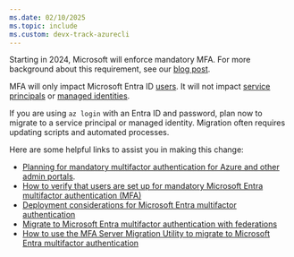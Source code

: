 ```yaml
---
ms.date: 02/10/2025
ms.topic: include
ms.custom: devx-track-azurecli
---
```


Starting in 2024, Microsoft will enforce mandatory MFA. 
For more background about this requirement, see our [blog post](https://aka.ms/azuremfablogpost).

MFA will only impact Microsoft Entra ID [users](/entra/fundamentals/how-to-create-delete-users).
It will not impact [service principals](/entra/identity-platform/app-objects-and-service-principals)
or [managed identities](/entra/identity/managed-identities-azure-resources/overview).

If you are using `az login` with an Entra ID and password, plan now to migrate to a service principal
or managed identity. Migration often requires updating scripts and automated processes.

Here are some helpful links to assist you in making this change:

* [Planning for mandatory multifactor authentication for Azure and other admin portals](/entra/identity/authentication/concept-mandatory-multifactor-authentication).
* [How to verify that users are set up for mandatory Microsoft Entra multifactor authentication (MFA)](/entra/identity/authentication/how-to-mandatory-multifactor-authentication)
* [Deployment considerations for Microsoft Entra multifactor authentication](/entra/identity/authentication/howto-mfa-getstarted)
* [Migrate to Microsoft Entra multifactor authentication with federations](/entra/identity/authentication/how-to-migrate-mfa-server-to-mfa-with-federation)
* [How to use the MFA Server Migration Utility to migrate to Microsoft Entra multifactor authentication](/entra/identity/authentication/how-to-mfa-server-migration-utility)
